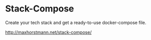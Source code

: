 # Stack-Compose

Create your tech stack and get a ready-to-use docker-compose file.

http://maxhorstmann.net/stack-compose/
